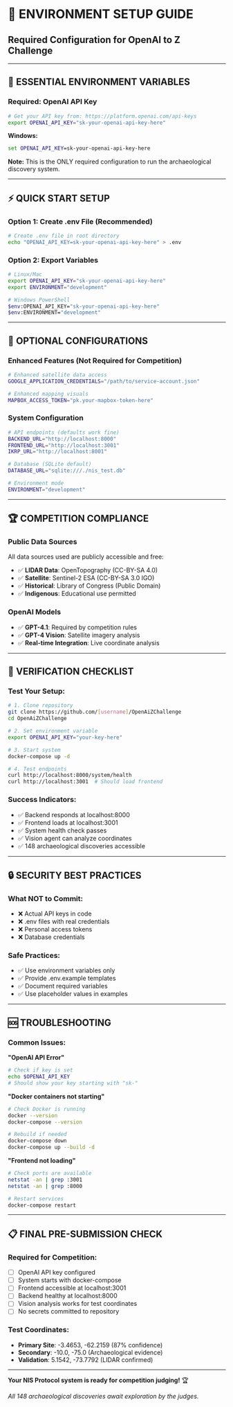 # 🔧 ENVIRONMENT SETUP GUIDE
## **Required Configuration for OpenAI to Z Challenge**

---

## **🎯 ESSENTIAL ENVIRONMENT VARIABLES**

### **Required: OpenAI API Key**
```bash
# Get your API key from: https://platform.openai.com/api-keys
export OPENAI_API_KEY="sk-your-openai-api-key-here"
```

**Windows:**
```cmd
set OPENAI_API_KEY=sk-your-openai-api-key-here
```

**Note:** This is the ONLY required configuration to run the archaeological discovery system.

---

## **⚡ QUICK START SETUP**

### **Option 1: Create .env File (Recommended)**
```bash
# Create .env file in root directory
echo "OPENAI_API_KEY=sk-your-openai-api-key-here" > .env
```

### **Option 2: Export Variables**
```bash
# Linux/Mac
export OPENAI_API_KEY="sk-your-openai-api-key-here"
export ENVIRONMENT="development"

# Windows PowerShell
$env:OPENAI_API_KEY="sk-your-openai-api-key-here"
$env:ENVIRONMENT="development"
```

---

## **🔧 OPTIONAL CONFIGURATIONS**

### **Enhanced Features (Not Required for Competition)**
```bash
# Enhanced satellite data access
GOOGLE_APPLICATION_CREDENTIALS="/path/to/service-account.json"

# Enhanced mapping visuals  
MAPBOX_ACCESS_TOKEN="pk.your-mapbox-token-here"
```

### **System Configuration**
```bash
# API endpoints (defaults work fine)
BACKEND_URL="http://localhost:8000"
FRONTEND_URL="http://localhost:3001"
IKRP_URL="http://localhost:8001"

# Database (SQLite default)
DATABASE_URL="sqlite:///./nis_test.db"

# Environment mode
ENVIRONMENT="development"
```

---

## **🏆 COMPETITION COMPLIANCE**

### **Public Data Sources**
All data sources used are publicly accessible and free:

- ✅ **LIDAR Data**: OpenTopography (CC-BY-SA 4.0)
- ✅ **Satellite**: Sentinel-2 ESA (CC-BY-SA 3.0 IGO)
- ✅ **Historical**: Library of Congress (Public Domain)
- ✅ **Indigenous**: Educational use permitted

### **OpenAI Models**
- ✅ **GPT-4.1**: Required by competition rules
- ✅ **GPT-4 Vision**: Satellite imagery analysis
- ✅ **Real-time Integration**: Live coordinate analysis

---

## **🚀 VERIFICATION CHECKLIST**

### **Test Your Setup:**
```bash
# 1. Clone repository
git clone https://github.com/[username]/OpenAiZChallenge
cd OpenAiZChallenge

# 2. Set environment variable
export OPENAI_API_KEY="your-key-here"

# 3. Start system
docker-compose up -d

# 4. Test endpoints
curl http://localhost:8000/system/health
curl http://localhost:3001  # Should load frontend
```

### **Success Indicators:**
- ✅ Backend responds at localhost:8000
- ✅ Frontend loads at localhost:3001  
- ✅ System health check passes
- ✅ Vision agent can analyze coordinates
- ✅ 148 archaeological discoveries accessible

---

## **🔒 SECURITY BEST PRACTICES**

### **What NOT to Commit:**
- ❌ Actual API keys in code
- ❌ .env files with real credentials
- ❌ Personal access tokens
- ❌ Database credentials

### **Safe Practices:**
- ✅ Use environment variables only
- ✅ Provide .env.example templates
- ✅ Document required variables
- ✅ Use placeholder values in examples

---

## **🆘 TROUBLESHOOTING**

### **Common Issues:**

**"OpenAI API Error"**
```bash
# Check if key is set
echo $OPENAI_API_KEY
# Should show your key starting with "sk-"
```

**"Docker containers not starting"**
```bash
# Check Docker is running
docker --version
docker-compose --version

# Rebuild if needed
docker-compose down
docker-compose up --build -d
```

**"Frontend not loading"**
```bash
# Check ports are available
netstat -an | grep :3001
netstat -an | grep :8000

# Restart services
docker-compose restart
```

---

## **📋 FINAL PRE-SUBMISSION CHECK**

### **Required for Competition:**
- [ ] OpenAI API key configured
- [ ] System starts with docker-compose
- [ ] Frontend accessible at localhost:3001
- [ ] Backend healthy at localhost:8000
- [ ] Vision analysis works for test coordinates
- [ ] No secrets committed to repository

### **Test Coordinates:**
- **Primary Site**: -3.4653, -62.2159 (87% confidence)
- **Secondary**: -10.0, -75.0 (Archaeological evidence)
- **Validation**: 5.1542, -73.7792 (LIDAR confirmed)

---

**Your NIS Protocol system is ready for competition judging!** 🏆

*All 148 archaeological discoveries await exploration by the judges.* 